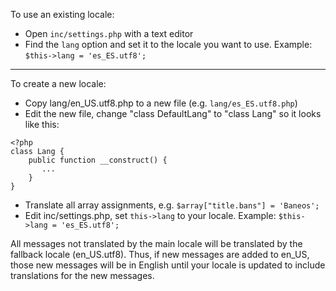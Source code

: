 To use an existing locale:
- Open `inc/settings.php` with a text editor
- Find the `lang` option and set it to the locale you want to use.
Example: `$this->lang = 'es_ES.utf8';`

-----

To create a new locale:
- Copy lang/en_US.utf8.php to a new file (e.g. `lang/es_ES.utf8.php`)
- Edit the new file, change "class DefaultLang" to "class Lang" so it looks like this:

```
<?php
class Lang {
    public function __construct() {
       ...
    }
}
```
- Translate all array assignments, e.g. `$array["title.bans"] = 'Baneos';`
- Edit inc/settings.php, set `this->lang` to your locale. Example: `$this->lang = 'es_ES.utf8';`

All messages not translated by the main locale will be translated by the fallback locale (en_US.utf8).
Thus, if new messages are added to en_US, those new messages will be in English until your locale is updated to include translations for the new messages.

